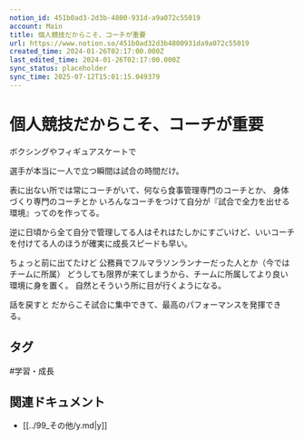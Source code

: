 ```yaml
---
notion_id: 451b0ad3-2d3b-4800-931d-a9a072c55019
account: Main
title: 個人競技だからこそ、コーチが重要
url: https://www.notion.so/451b0ad32d3b4800931da9a072c55019
created_time: 2024-01-26T02:17:00.000Z
last_edited_time: 2024-01-26T02:17:00.000Z
sync_status: placeholder
sync_time: 2025-07-12T15:01:15.049379
---
```

# 個人競技だからこそ、コーチが重要


ボクシングやフィギュアスケートで

選手が本当に一人で立つ瞬間は試合の時間だけ。

表に出ない所では常にコーチがいて、何なら食事管理専門のコーチとか、
身体づくり専門のコーチとか
いろんなコーチをつけて自分が『試合で全力を出せる環境』ってのを作ってる。

逆に日頃から全て自分で管理してる人はそれはたしかにすごいけど、いいコーチを付けてる人のほうが確実に成長スピードも早い。



ちょっと前に出てたけど
公務員でフルマラソンランナーだった人とか（今ではチームに所属）
どうしても限界が来てしまうから、チームに所属してより良い環境に身を置く。
自然とそういう所に目が行くようになる。

話を戻すと
だからこそ試合に集中できて、最高のパフォーマンスを発揮できる。

## タグ

#学習・成長 

## 関連ドキュメント

- [[../99_その他/y.md|y]]
